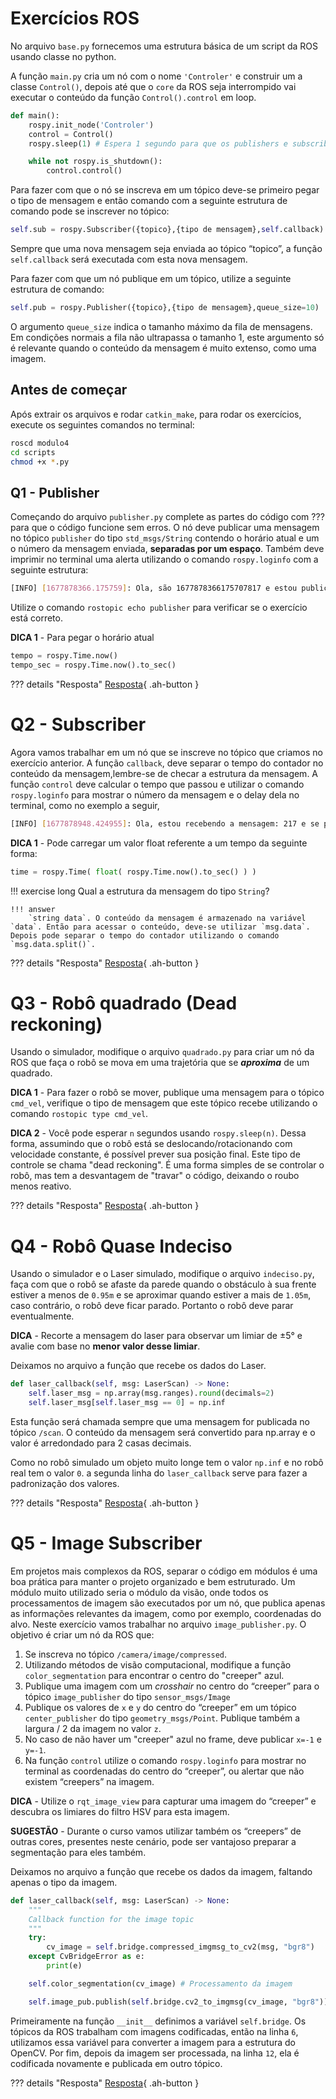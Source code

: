 # Exercícios ROS
No arquivo `base.py` fornecemos uma estrutura básica de um script da ROS usando classe no python.

A função `main.py` cria um nó com o nome `'Controler'` e construir um a classe `Control()`, depois até que o `core` da ROS seja interrompido vai executar o conteúdo da função `Control().control` em loop.

```python
def main():
	rospy.init_node('Controler')
	control = Control()
	rospy.sleep(1) # Espera 1 segundo para que os publishers e subscribers sejam criados

	while not rospy.is_shutdown():
		control.control()
```

Para fazer com que o nó se inscreva em um tópico deve-se primeiro pegar o tipo de mensagem e então comando com a seguinte estrutura de comando pode se inscrever no tópico:
```python
self.sub = rospy.Subscriber({topico},{tipo de mensagem},self.callback)
```

Sempre que uma nova mensagem seja enviada ao tópico “topico”, a função `self.callback` será executada com esta nova mensagem.

Para fazer com que um nó publique em um tópico, utilize a seguinte estrutura de comando: 

```python
self.pub = rospy.Publisher({topico},{tipo de mensagem},queue_size=10)
```

O argumento `queue_size` indica o tamanho máximo da fila de mensagens. Em condições normais a fila não ultrapassa o tamanho 1, este argumento só é relevante quando o conteúdo da mensagem é muito extenso, como uma imagem.

## Antes de começar
Após extrair os arquivos e rodar `catkin_make`, para rodar os exercícios, execute os seguintes comandos no terminal:

```bash
roscd modulo4
cd scripts
chmod +x *.py
```

## Q1 - Publisher
Começando do arquivo `publisher.py` complete as partes do código com ??? para que o código funcione sem erros. O nó deve publicar uma mensagem no tópico `publisher` do tipo `std_msgs/String` contendo o horário atual e um o número da mensagem enviada, **separadas por um espaço**. Também deve imprimir no terminal uma alerta utilizando o comando `rospy.loginfo` com a seguinte estrutura:

```bash
[INFO] [1677878366.175759]: Ola, são 1677878366175707817 e estou publicando pela 117 vez
```

Utilize o comando `rostopic echo publisher` para verificar se o exercício está correto.

**DICA 1** - Para pegar o horário atual
```python 
tempo = rospy.Time.now()
tempo_sec = rospy.Time.now().to_sec()
```
??? details "Resposta"
    [Resposta](../modulo4/scripts_resp/publisher.py){ .ah-button }

# Q2 - Subscriber
Agora vamos trabalhar em um nó que se inscreve no tópico que criamos no exercício anterior. A função `callback`, deve separar o tempo do contador no conteúdo da mensagem,lembre-se de checar a estrutura da mensagem. A função `control` deve calcular o tempo que passou e utilizar o comando `rospy.loginfo` para mostrar o número da mensagem e o delay dela no terminal, como no exemplo a seguir,

```bash
[INFO] [1677878948.424955]: Ola, estou recebendo a mensagem: 217 e se passaram 0.005347013 segundos
```

**DICA 1** - Pode carregar um valor float referente a um tempo da seguinte forma:
```python 
time = rospy.Time( float( rospy.Time.now().to_sec() ) )
```

!!! exercise long 
    Qual a estrutura da mensagem do tipo `String`?

    !!! answer
        `string data`. O conteúdo da mensagem é armazenado na variável `data`. Então para acessar o conteúdo, deve-se utilizar `msg.data`. Depois pode separar o tempo do contador utilizando o comando `msg.data.split()`.

??? details "Resposta"
    [Resposta](../modulo4/scripts_resp/subscriber.py){ .ah-button }

# Q3 - Robô quadrado (Dead reckoning)
Usando o simulador, modifique o arquivo `quadrado.py` para criar um nó da ROS que faça o robô se mova em uma trajetória que se ***aproxima*** de um quadrado.

**DICA 1** - Para fazer o robô se mover, publique uma mensagem para o tópico `cmd_vel`, verifique o tipo de mensagem que este tópico recebe utilizando o comando `rostopic type cmd_vel`.

**DICA 2** - Você pode esperar `n` segundos usando `rospy.sleep(n)`. Dessa forma, assumindo que o robô está se deslocando/rotacionando com velocidade constante, é possível prever sua posição final. Este tipo de controle se chama "dead reckoning". É uma forma simples de se controlar o robô, mas tem a desvantagem de "travar" o código, deixando o roubo menos reativo.

??? details "Resposta"
    [Resposta](../modulo4/scripts_resp/quadrado.py){ .ah-button }

# Q4 - Robô Quase Indeciso
Usando o simulador e o Laser simulado, modifique o arquivo `indeciso.py`, faça com que o robô se afaste da parede quando o obstáculo à sua frente estiver a menos de `0.95m` e se aproximar quando estiver a mais de `1.05m`, caso contrário, o robô deve ficar parado. Portanto o robô deve parar eventualmente.

**DICA** - Recorte a mensagem do laser para observar um limiar de &plusmn;5&deg; e avalie com base no **menor valor desse limiar**.

Deixamos no arquivo a função que recebe os dados do Laser.
```python
def laser_callback(self, msg: LaserScan) -> None:
    self.laser_msg = np.array(msg.ranges).round(decimals=2)
    self.laser_msg[self.laser_msg == 0] = np.inf
```
Esta função será chamada sempre que uma mensagem for publicada no tópico `/scan`. O conteúdo da mensagem será convertido para np.array e o valor é arredondado para 2 casas decimais. 

Como no robô simulado um objeto muito longe tem o valor `np.inf` e no robô real tem o valor `0`. a segunda linha do `laser_callback` serve para fazer a padronização dos valores.

??? details "Resposta"
    [Resposta](../modulo4/scripts_resp/indeciso.py){ .ah-button }

# Q5 - Image Subscriber
Em projetos mais complexos da ROS, separar o código em módulos é uma boa prática para manter o projeto organizado e bem estruturado. Um módulo muito utilizado seria o módulo da visão, onde todos os processamentos de imagem são executados por um nó, que publica apenas as informações relevantes da imagem, como por exemplo, coordenadas do alvo.
Neste exercício vamos trabalhar no arquivo `image_publisher.py`. O objetivo é criar um nó da ROS que:

1. Se inscreva no tópico `/camera/image/compressed`.
2. Utilizando métodos de visão computacional, modifique a função `color_segmentation` para encontrar o centro do "creeper" azul.
3. Publique uma imagem com um *crosshair* no centro do “creeper” para o tópico `image_publisher` do tipo `sensor_msgs/Image`
4. Publique os valores de `x` e `y` do centro do “creeper” em um tópico `center_publisher` do tipo `geometry_msgs/Point`. Publique também a largura / 2 da imagem no valor `z`.
5. No caso de não haver um "creeper" azul no frame, deve publicar `x=-1` e `y=-1`.
6. Na função `control` utilize o comando `rospy.loginfo` para mostrar no terminal as coordenadas do centro do “creeper”, ou alertar que não existem “creepers” na imagem.

**DICA** - Utilize o `rqt_image_view` para capturar uma imagem do “creeper” e descubra os limiares do filtro HSV para esta imagem.

**SUGESTÃO** - Durante o curso vamos utilizar também os “creepers” de outras cores, presentes neste cenário, pode ser vantajoso preparar a segmentação para eles também.

Deixamos no arquivo a função que recebe os dados da imagem, faltando apenas o tipo da imagem.

```python linenums="1"
def laser_callback(self, msg: LaserScan) -> None:
    """
    Callback function for the image topic
    """
    try:
        cv_image = self.bridge.compressed_imgmsg_to_cv2(msg, "bgr8")
    except CvBridgeError as e:
        print(e)

    self.color_segmentation(cv_image) # Processamento da imagem

    self.image_pub.publish(self.bridge.cv2_to_imgmsg(cv_image, "bgr8"))
```

Primeiramente na função `__init__` definimos a variável `self.bridge`. Os tópicos da ROS trabalham com imagens codificadas, então na linha `6`, utilizamos essa variável para converter a imagem para a estrutura do OpenCV. Por fim, depois da imagem ser processada, na linha `12`, ela é codificada novamente e publicada em outro tópico.

??? details "Resposta"
    [Resposta](../modulo4/scripts_resp/image_publisher.py){ .ah-button }
